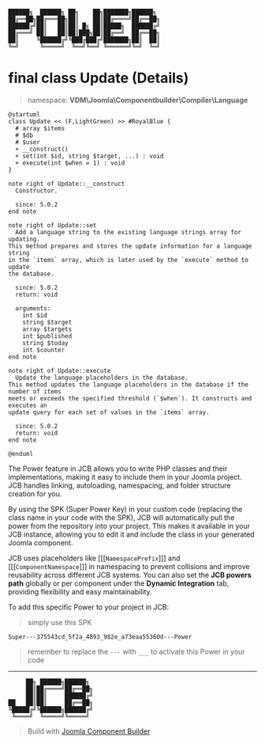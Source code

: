 ```
██████╗  ██████╗ ██╗    ██╗███████╗██████╗
██╔══██╗██╔═══██╗██║    ██║██╔════╝██╔══██╗
██████╔╝██║   ██║██║ █╗ ██║█████╗  ██████╔╝
██╔═══╝ ██║   ██║██║███╗██║██╔══╝  ██╔══██╗
██║     ╚██████╔╝╚███╔███╔╝███████╗██║  ██║
╚═╝      ╚═════╝  ╚══╝╚══╝ ╚══════╝╚═╝  ╚═╝
```
# final class Update (Details)
> namespace: **VDM\Joomla\Componentbuilder\Compiler\Language**

```uml
@startuml
class Update << (F,LightGreen) >> #RoyalBlue {
  # array $items
  # $db
  # $user
  + __construct()
  + set(int $id, string $target, ...) : void
  + execute(int $when = 1) : void
}

note right of Update::__construct
  Constructor.

  since: 5.0.2
end note

note right of Update::set
  Add a language string to the existing language strings array for updating.
This method prepares and stores the update information for a language string
in the `items` array, which is later used by the `execute` method to update
the database.

  since: 5.0.2
  return: void
  
  arguments:
    int $id
    string $target
    array $targets
    int $published
    string $today
    int $counter
end note

note right of Update::execute
  Update the language placeholders in the database.
This method updates the language placeholders in the database if the number of items
meets or exceeds the specified threshold (`$when`). It constructs and executes an
update query for each set of values in the `items` array.

  since: 5.0.2
  return: void
end note
 
@enduml
```

The Power feature in JCB allows you to write PHP classes and their implementations, making it easy to include them in your Joomla project. JCB handles linking, autoloading, namespacing, and folder structure creation for you.

By using the SPK (Super Power Key) in your custom code (replacing the class name in your code with the SPK), JCB will automatically pull the power from the repository into your project. This makes it available in your JCB instance, allowing you to edit it and include the class in your generated Joomla component.

JCB uses placeholders like [[[`NamespacePrefix`]]] and [[[`ComponentNamespace`]]] in namespacing to prevent collisions and improve reusability across different JCB systems. You can also set the **JCB powers path** globally or per component under the **Dynamic Integration** tab, providing flexibility and easy maintainability.

To add this specific Power to your project in JCB:

> simply use this SPK
```
Super---375543cd_5f2a_4893_982e_a73eaa55360d---Power
```
> remember to replace the `---` with `___` to activate this Power in your code

---
```
     ██╗ ██████╗██████╗
     ██║██╔════╝██╔══██╗
     ██║██║     ██████╔╝
██   ██║██║     ██╔══██╗
╚█████╔╝╚██████╗██████╔╝
 ╚════╝  ╚═════╝╚═════╝
```
> Build with [Joomla Component Builder](https://git.vdm.dev/joomla/Component-Builder)

